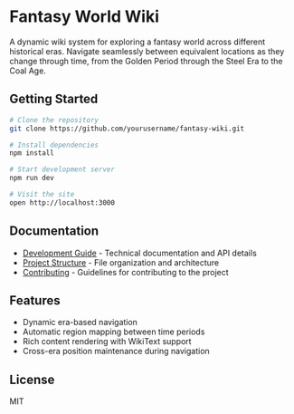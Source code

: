 # Fantasy World Wiki

A dynamic wiki system for exploring a fantasy world across different historical eras. Navigate seamlessly between equivalent locations as they change through time, from the Golden Period through the Steel Era to the Coal Age.

## Getting Started

```bash
# Clone the repository
git clone https://github.com/yourusername/fantasy-wiki.git

# Install dependencies
npm install

# Start development server
npm run dev

# Visit the site
open http://localhost:3000
```

## Documentation
- [Development Guide](./docs/DEVELOPMENT.md) - Technical documentation and API details
- [Project Structure](./docs/STRUCTURE.md) - File organization and architecture
- [Contributing](./docs/CONTRIBUTING.md) - Guidelines for contributing to the project

## Features
- Dynamic era-based navigation
- Automatic region mapping between time periods
- Rich content rendering with WikiText support
- Cross-era position maintenance during navigation

## License
MIT
